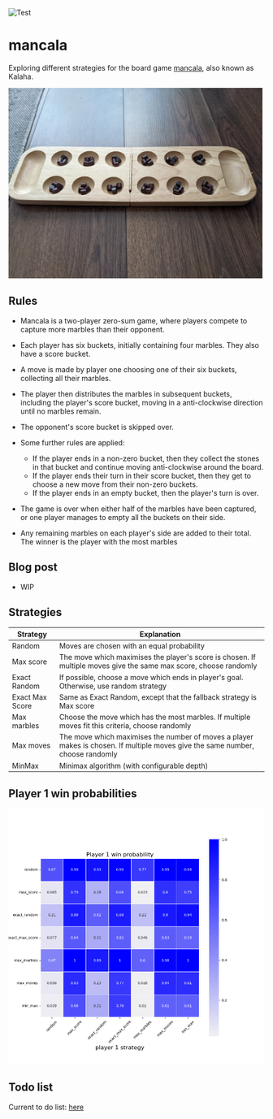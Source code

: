 ![Test](https://github.com/sdysch/mancala/actions/workflows/test.yml/badge.svg)
# mancala
Exploring different strategies for the board game [mancala](https://en.wikipedia.org/wiki/Mancala), also known as Kalaha.

<img src="figs/mancala.jpg" width="500">

## Rules
* Mancala is a two-player zero-sum game, where players compete to capture more marbles than their opponent.
* Each player has six buckets, initially containing four marbles. They also have a score bucket.
* A move is made by player one choosing one of their six buckets, collecting all their marbles.
* The player then distributes the marbles in subsequent buckets, including the player's score bucket, moving in a anti-clockwise direction until no marbles remain.
* The opponent's score bucket is skipped over.

* Some further rules are applied:
	* If the player ends in a non-zero bucket, then they collect the stones in that bucket and continue moving anti-clockwise around the board.
	* If the player ends their turn in their score bucket, then they get to choose a new move from their non-zero buckets.
	* If the player ends in an empty bucket, then the player's turn is over.
* The game is over when either half of the marbles have been captured, or one player manages to empty all the buckets on their side.
* Any remaining marbles on each player's side are added to their total. The winner is the player with the most marbles

## Blog post
* WIP

## Strategies

| Strategy        | Explanation                                                                                                                             |
| --------        | -----------                                                                                                                             |
| Random          | Moves are chosen with an equal probability                                                                                              |
| Max score       | The move which maximises the player's score is chosen. If multiple moves give the same max score, choose randomly                       |
| Exact Random    | If possible, choose a move which ends in player's goal. Otherwise, use random strategy                                                  |
| Exact Max Score | Same as Exact Random, except that the fallback strategy is Max score                                                                    |
| Max marbles     | Choose the move which has the most marbles. If multiple moves fit this criteria, choose randomly                                        |
| Max moves       | The move which maximises the number of moves a player makes is chosen. If multiple moves give the same number, choose randomly          |
| MinMax          | Minimax algorithm (with configurable depth)                                                                                             |



## Player 1 win probabilities
[![Player 1 win probability](plots/player_1_win_probs.png)](plots/player_1_win_probs.png)

## Todo list
Current to do list: [here](TODO.md)
